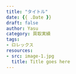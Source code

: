 ```yaml
---
title: "タイトル"
date: {{ .Date }}
draft: false
author: Yasu
category: 買取実績
tags:
- ロレックス
resources:
- src: image-1.jpg
  title: Title goes here
---
```

